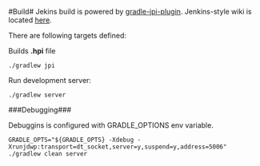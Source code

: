 #Build#
Jekins build is powered by <a href="https://github.com/jenkinsci/gradle-jpi-plugin">gradle-jpi-plugin</a>. Jenkins-style wiki is located <a href="https://wiki.jenkins-ci.org/display/JENKINS/Gradle+JPI+Plugin">here</a>.

There are following targets defined:

Builds **.hpi** file

    ./gradlew jpi

Run development server:

    ./gradlew server

###Debugging###

Debuggins is configured with GRADLE_OPTIONS env variable.

    GRADLE_OPTS="${GRADLE_OPTS} -Xdebug -Xrunjdwp:transport=dt_socket,server=y,suspend=y,address=5006" ./gradlew clean server
